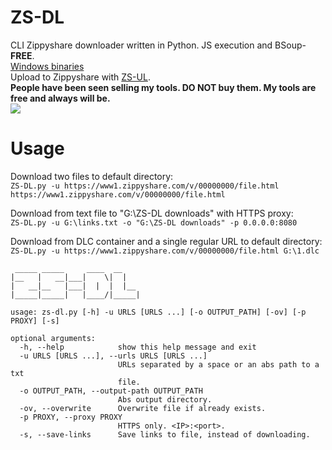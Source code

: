 # ZS-DL
CLI Zippyshare downloader written in Python. JS execution and BSoup-**FREE**.     
[Windows binaries](https://github.com/Sorrow446/ZS-DL/releases)   
Upload to Zippyshare with [ZS-UL](https://github.com/Sorrow446/ZS-UL).    
**People have been seen selling my tools. DO NOT buy them. My tools are free and always will be.**   
![](https://i.imgur.com/maoyc07.png)

# Usage
Download two files to default directory:    
`ZS-DL.py -u https://www1.zippyshare.com/v/00000000/file.html https://www1.zippyshare.com/v/00000000/file.html`

Download from text file to "G:\ZS-DL downloads" with HTTPS proxy:   
`ZS-DL.py -u G:\links.txt -o "G:\ZS-DL downloads" -p 0.0.0.0:8080`

Download from DLC container and a single regular URL to default directory:    
`ZS-DL.py -u https://www1.zippyshare.com/v/00000000/file.html G:\1.dlc`
```
 _____ _____     ____  __
|__   |   __|___|    \|  |
|   __|__   |___|  |  |  |__
|_____|_____|   |____/|_____|

usage: zs-dl.py [-h] -u URLS [URLS ...] [-o OUTPUT_PATH] [-ov] [-p PROXY] [-s]

optional arguments:
  -h, --help            show this help message and exit
  -u URLS [URLS ...], --urls URLS [URLS ...]
                        URLs separated by a space or an abs path to a txt
                        file.
  -o OUTPUT_PATH, --output-path OUTPUT_PATH
                        Abs output directory.
  -ov, --overwrite      Overwrite file if already exists.
  -p PROXY, --proxy PROXY
                        HTTPS only. <IP>:<port>.
  -s, --save-links      Save links to file, instead of downloading.
```
